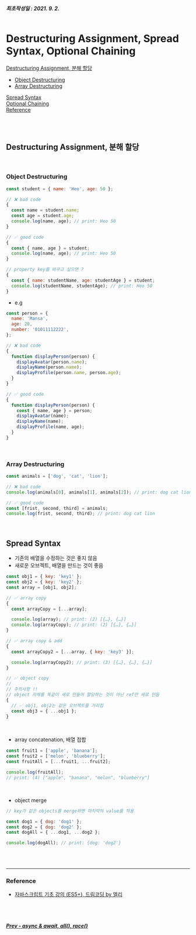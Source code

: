 ##### 최초작성일 : 2021. 9. 2.<br><br>

# Destructuring Assignment, Spread Syntax, Optional Chaining

[Destructuring Assignment, 분해 할당](#destructuring-assignment-분해-할당)

- [Object Destructuring](#object-destructuring)
- [Array Destructuring](#array-destructuring)

[Spread Syntax](#spread-syntax)  
[Optional Chaining](#optional-chaining)  
[Reference](#reference)

<br><br>

## Destructuring Assignment, 분해 할당

<br>

### Object Destructuring

```js
const student = { name: 'Heo', age: 50 };

// ❌ bad code
{
  const name = student.name;
  const age = student.age;
  console.log(name, age); // print: Heo 50
}

// ✅ good code
{
  const { name, age } = student;
  console.log(name, age); // print: Heo 50
}

// property key를 바꾸고 싶으면 ?
{
  const { name: studentName, age: studentAge } = student;
  console.log(studentName, studentAge); // print: Heo 50
}
```

- e.g

```js
const person = {
  name: 'Mansa',
  age: 20,
  number: '01011112222',
};

// ❌ bad code
{
  function displayPerson(person) {
    displayAvatar(person.name);
    displayName(person.name);
    displayProfile(person.name, person.age);
  }
}

// ✅ good code
{
  function displayPerson(person) {
    const { name, age } = person;
    displayAvatar(name);
    displayName(name);
    displayProfile(name, age);
  }
}
```

<br>

### Array Destructuring

```js
const animals = ['dog', 'cat', 'lion'];

// ❌ bad code
console.log(animals[0], animals[1], animals[2]); // print: dog cat lion

// ✅ good code
const [frist, second, third] = animals;
console.log(frist, second, third); // print: dog cat lion
```

<br>

## Spread Syntax

- 기존의 배열을 수정하는 것은 좋지 않음
- 새로운 오브젝트, 배열을 만드는 것이 좋음

```js
const obj1 = { key: 'key1' };
const obj2 = { key: 'key2' };
const array = [obj1, obj2];

// ✅ array copy
{
  const arrayCopy = [...array];

  console.log(array); // print: (2) [{…}, {…}]
  console.log(arrayCopy); // print: (2) [{…}, {…}]
}

// ✅ array copy & add
{
  const arrayCopy2 = [...array, { key: 'key3' }];

  console.log(arrayCopy2); // print: (3) [{…}, {…}, {…}]
}

// ✅ object copy
//
// 주의사항 !!
// object 자체를 똑같이 새로 만들어 할당하는 것이 아닌 ref만 새로 만듬
{
  // ✅ obj1, obj2는 같은 오브젝트를 가리킴
  const obj3 = { ...obj1 };
}
```

<br>

- array concatenation, 배열 접합

```js
const fruit1 = ['apple', 'banana'];
const fruit2 = ['melon', 'blueberry'];
const fruitAll = [...fruit1, ...fruit2];

console.log(fruitAll);
// print: (4) ["apple", "banana", "melon", "blueberry"]
```

<br>

- object merge

```js
// key가 같은 objects를 merge하면 마지막의 value를 적용

const dog1 = { dog: 'dog1' };
const dog2 = { dog: 'dog2' };
const dogAll = { ...dog1, ...dog2 };

console.log(dogAll); // print: {dog: 'dog2'}
```

<br><br>

---

### **Reference**

- [자바스크립트 기초 강의 (ES5+), 드림코딩 by 엘리](https://www.youtube.com/playlist?list=PLv2d7VI9OotTVOL4QmPfvJWPJvkmv6h-2)

<br><br>

##### [Prev - async & await, all(), race()](/Javascript/basic_16_async_await.md)

```

```
